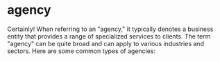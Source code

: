 # agency
Certainly! When referring to an "agency," it typically denotes a business entity that provides a range of specialized services to clients. The term "agency" can be quite broad and can apply to various industries and sectors. Here are some common types of agencies:

